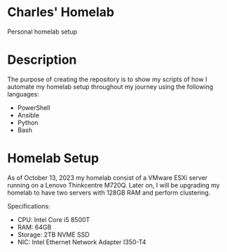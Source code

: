 # Charles' Homelab
Personal homelab setup

# Description
The purpose of creating the repository is to show my scripts of how I automate my homelab setup throughout my journey using the following languages:
- PowerShell
- Ansible
- Python
- Bash
# Homelab Setup
As of October 13, 2023 my homelab consist of a VMware ESXi server running on a Lenovo Thinkcentre M720Q. Later on, I will be upgrading my homelab to have two servers with 128GB RAM and perform clustering.

Specifications:
- CPU: Intel Core i5 8500T
- RAM: 64GB
- Storage: 2TB NVME SSD
- NIC: Intel Ethernet Network Adapter I350-T4
